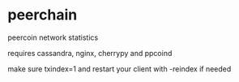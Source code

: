 peerchain
=========

peercoin network statistics

requires cassandra, nginx, cherrypy and ppcoind

make sure txindex=1 and restart your client with -reindex if needed
